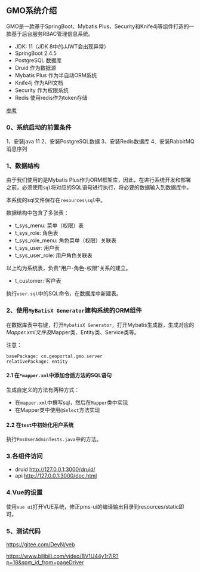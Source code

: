 ## GMO系统介绍

GMO是一款基于SpringBoot、Mybatis Plus、Security和Knife4j等组件打造的一款基于后台服务RBAC管理信息系统。

- JDK: 11（JDK 8中的JJWT会出现异常）
- SpringBoot 2.4.5
- PostgreSQL 数据库
- Druid 作为数据源
- Mybatis Plus 作为半自动ORM系统
- Knife4j 作为API文档
- Security 作为权限系统
- Redis 使用redis作为token存储

[参考](https://www.cnblogs.com/cao-lei/)

### 0、系统启动的前置条件

1、安装java 11
2、安装PostgreSQL数据
3、安装Redis数据库
4、安装RabbitMQ消息序列

### 1、数据结构

由于我们使用的是Mybatis Plus作为ORM框架库，因此，在进行系统开发和部署之前，必须使用`sql`将对应的SQL语句进行执行，将必要的数据输入到数据库中。

本系统的sql文件保存在`resources\sql`中。

数据结构中包含了多张表：
- t_sys_menu: 菜单（权限）表
- t_sys_role: 角色表
- t_sys_role_menu: 角色菜单（权限）关联表
- t_sys_user: 用户表
- t_sys_user_role: 用户角色关联表

以上均为系统表，负责"用户-角色-权限"关系的建立。

- t_customer: 客户表

执行`user.sql`中的SQL命令，在数据库中新建表。

### 2、使用`MyBatisX Generator`建构系统的ORM组件

在数据库表中右键，打开`MybatisX Generator`，打开Mybatis生成器，生成对应的*Mapper.xml文件及*Mapper类、Entity类、Service类等。

注意：

```
basePackage: cn.geoportal.gmo.server
relativePackage: entity
```

#### 2.1 在`*mapper.xml`中添加合适方法的SQL语句

生成自定义的方法有两种方式：

- 在`mapper.xml`中撰写sql，然后在`Mapper`类中实现
- 在Mapper类中使用`@Select`方法实现

#### 2.2 在`test`中初始化用户系统

执行`PmsUserAdminTests.java`中的方法。

### 3.各组件访问

- druid http://127.0.0.1:3000/druid/
- api   http://127.0.0.1:3000/doc.html

### 4.Vue的设置

使用`vue ui`打开VUE系统，修正pms-ui的编译输出目录到resources/static即可。

### 5、测试代码

https://gitee.com/DeyN/yeb

https://www.bilibili.com/video/BV1U44y1r7iR?p=18&spm_id_from=pageDriver
